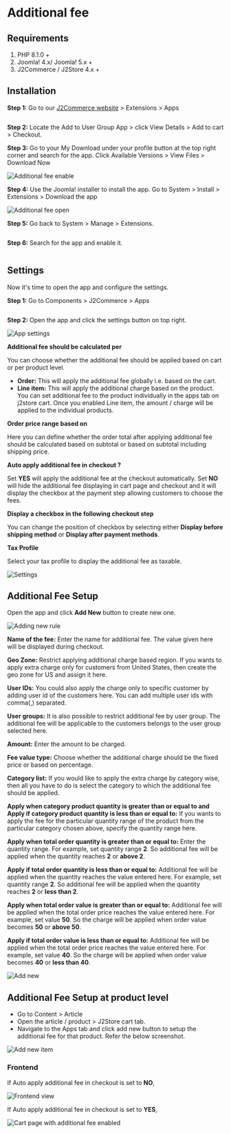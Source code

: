 # Additional fee

## Requirements <a href="#requirements" id="requirements"></a>

1. PHP 8.1.0 +
2. Joomla! 4.x/ Joomla! 5.x +
3. J2Commerce / J2Store 4.x +

## Installation <a href="#installation" id="installation"></a>

**Step 1:** Go to our [J2Commerce website](https://www.j2commerce.com/) > Extensions > Apps

<figure><img src="../.gitbook/assets/additional-fees-1.webp" alt=""><figcaption></figcaption></figure>

**Step 2:** Locate the Add to User Group App > click View Details > Add to cart > Checkout.&#x20;

**Step 3:** Go to your My Download under your profile button at the top right corner and search for the app. Click Available Versions > View Files > Download Now

![Additional fee enable](../.gitbook/assets/additional-fees-2.webp)

**Step 4:** Use the Joomla! installer to install the app. Go to System > Install > Extensions > Download the app

![Additional fee open](<../.gitbook/assets/user-group-3 (1).webp>)

**Step 5:** Go back to System > Manage > Extensions.

<figure><img src="../.gitbook/assets/user-group-5 (1).webp" alt=""><figcaption></figcaption></figure>

**Step 6:** Search for the app and enable it.

<figure><img src="../.gitbook/assets/additional-fees-3.webp" alt=""><figcaption></figcaption></figure>

## Settings <a href="#settings" id="settings"></a>

Now it's time to open the app and configure the settings.&#x20;

**Step 1:** Go to Components > J2Commerce > Apps&#x20;

<figure><img src="../.gitbook/assets/additional-fees-4.webp" alt=""><figcaption></figcaption></figure>

**Step 2:** Open the app and click the settings button on top right.

![App settings](../.gitbook/assets/additional-fees-5.webp)

**Additional fee should be calculated per**

You can choose whether the additional fee should be applied based on cart or per product level.

* **Order:** This will apply the additional fee globally i.e. based on the cart.
* **Line item:** This will apply the additional charge based on the product. You can set additional fee to the product individually in the apps tab on j2store cart. Once you enabled Line item, the amount / charge will be applied to the individual products.

**Order price range based on**

Here you can define whether the order total after applying additional fee should be calculated based on subtotal or based on subtotal including shipping price.

**Auto apply additional fee in checkout ?**

Set **YES** will apply the additional fee at the checkout automatically. Set **NO** will hide the additional fee displaying in cart page and checkout and it will display the checkbox at the payment step allowing customers to choose the fees.

**Display a checkbox in the following checkout step**

You can change the position of checkbox by selecting either **Display before shipping method** or **Display after payment methods**.

**Tax Profile**

Select your tax profile to display the additional fee as taxable.

![Settings](../.gitbook/assets/additional-fees-6.webp)

## Additional Fee Setup <a href="#additional-fee-setup" id="additional-fee-setup"></a>

Open the app and click **Add New** button to create new one.

![Adding new rule](../.gitbook/assets/additional-fees-7.webp)

**Name of the fee:** Enter the name for additional fee. The value given here will be displayed during checkout.

**Geo Zone:** Restrict applying additional charge based region. If you wants to apply extra charge only for customers from United States, then create the geo zone for US and assign it here.

**User IDs:** You could also apply the charge only to specific customer by adding user id of the customers here. You can add multiple user ids with comma(,) separated.

**User groups:** It is also possible to restrict additional fee by user group. The additional fee will be applicable to the customers belongs to the user group selected here.

**Amount:** Enter the amount to be charged.

**Fee value type:** Choose whether the additional charge should be the fixed price or based on percentage.

**Category list:** If you would like to apply the extra charge by category wise, then all you have to do is select the category to which the additional fee should be applied.

**Apply when category product quantity is greater than or equal to and Apply if category product quantity is less than or equal to:** If you wants to apply the fee for the particular quantity range of the product from the particular category chosen above, specify the quantity range here.

**Apply when total order quantity is greater than or equal to:** Enter the quantity range. For example, set quantity range **2**. So additional fee will be applied when the quantity reaches **2** or **above 2**.

**Apply if total order quantity is less than or equal to:** Additional fee will be applied when the quantity reaches the value entered here. For example, set quantity range **2**. So additional fee will be applied when the quantity reaches **2** or **less than 2**.

**Apply when total order value is greater than or equal to:** Additional fee will be applied when the total order price reaches the value entered here. For example, set value **50**. So the charge will be applied when order value becomes **50** or **above 50**.

**Apply if total order value is less than or equal to:** Additional fee will be applied when the total order price reaches the value entered here. For example, set value **40**. So the charge will be applied when order value becomes **40** or **less than 40**.

![Add new ](../.gitbook/assets/additional-fees-8.webp)

## Additional Fee Setup at product level <a href="#additional-fee-setup-at-product-level" id="additional-fee-setup-at-product-level"></a>

* Go to Content > Article
* Open the article / product > J2Store cart tab.
* Navigate to the Apps tab and click add new button to setup the additional fee for that product. Refer the below screenshot.

![Add new item](https://raw.githubusercontent.com/j2store/doc-images/master/apps/additional-fee/addfee_lineitem.png)

### Frontend <a href="#frontend" id="frontend"></a>

If Auto apply additional fee in checkout is set to **NO**,

![Frontend view](https://raw.githubusercontent.com/j2store/doc-images/master/apps/additional-fee/addfee_frontview.png)

If Auto apply additional fee in checkout is set to **YES**,

![Cart page with additional fee enabled](https://raw.githubusercontent.com/j2store/doc-images/master/apps/additional-fee/addfee_front_cart.png)
